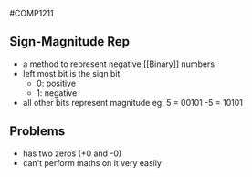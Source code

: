 #COMP1211 
## Sign-Magnitude Rep
- a method to represent negative [[Binary]] numbers
- left most bit is the sign bit
	- 0: positive 
	- 1: negative
- all other bits represent magnitude
eg: 5 = 00101
	-5 = 10101
## Problems
- has two zeros (+0 and -0)
- can't perform maths on it very easily

